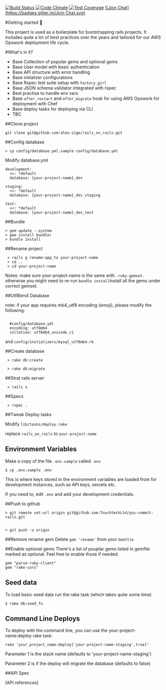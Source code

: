 [![Build Status](https://travis-ci.org/alex-zige/rails_on_rails.svg?branch=master)](http://travis-ci.org/alex-zige/rails_on_rails)
[![Code Climate](https://codeclimate.com/github/alex-zige/rails_on_rails/badges/gpa.svg)](https://codeclimate.com/github/alex-zige/rails_on_rails)
[![Test Coverage](https://codeclimate.com/github/alex-zige/rails_on_rails/badges/coverage.svg)](https://codeclimate.com/github/alex-zige/rails_on_rails/coverage)
[![Jion Chat](https://badges.gitter.im/Join Chat.svg)](https://gitter.im/alex-zige/rails_on_rails)

#Getting started 🚀

This project is used as a boilerplate for bootstrapping rails projects.
It includes quite a lot of best practices over the years and tailored for our AWS Opswork deployment life cycle.

#What's in it?
* Base Collection of popular gems and optional gems
* Base User model with basic authentication
* Base API structure with error handling
* Base initializer configurations
* Base Rspec test suite setup with ``factory_girl``
* Base JSON schema validator integrated with rspec
* Best practise to handle env vars
* Base ``after_restart`` and ``after_migrate`` hook for using AWS Opswork for deployment with Chef
* Base deploy tasks for deploying via CLI
* TBC

##Clone project

```
git clone git@github.com:alex-zige/rails_on_rails.git

```

##Config database
```
> cp config/database.yml.sample config/database.yml

```

Modify database.yml


```
development:
  <<: *default
  database: {your-project-name}_dev

staging:
  <<: *default
  database: {your-project-name}_dev_staging

test:
  <<: *default
  database: {your-project-name}_dev_test

```


##Bundle

```
> gem update --system
> gem install bundler
> bundle install

```

##Rename project

```
 > rails g rename:app_to your-project-name
 > cd ..
 > cd your-project-name

```
Notes: make sure your-project-name is the same with ``.ruby-gemset``. otherwise you might need to re-run ``bundle install``install all the gems under correct gemset.


##Utf8bm4 Database

note: if your app requires mb4_utf8 encoding (emoji), please modify the following:

```

  #config/database.yml
  encoding: utf8mb4
  collation: utf8mb4_unicode_ci

```

and ``config/initializers/mysql_utf8mb4.rb``


##Create database

```
 > rake db:create

 > rake db:migrate
```

##Strat rails server

```
 > rails s

```


##Specs

```
 > rspec .

```

##Tweak Deploy tasks

Modify ``lib/tasks/deploy.rake``

replace ``rails_on_rails`` to ``your-project-name``



## Environment Variables

Make a copy of the file `.env.sample` called `.env`

    $ cp .env.sample .env

This is where keys stored in the environment variables are loaded from for
development instances, such as API keys, secrets etc.

If you need to, edit `.env` and add your development credentials.

##Push to github

```
> git remote set-url origin git@github.com:TouchtechLtd/you-commit-rails.git


> git push -u origin

```

##Remove rename gem
Delete ``gem 'rename'`` from your ``Gemfile``

##Enable optional gems
There's a list of pouplar gems listed in gemfile marked as optional. Feel free to enable those if needed.

```
gem "parse-ruby-client"
gem "rake-cors"

```


## Seed data

To load basic seed data
run the rake task (which takes quite some time)

    $ rake db:seed_fu

## Command Line Deploys
To deploy with the command line, you can use the your-project-name:deploy rake task:

```
rake 'your_project_name:deploy['your-project-name-staging',true]'
```

Parameter 1 is the stack name (defaults to 'your-project-name-staging')

Parameter 2 is if the deploy will migrate the database (defaults to false)


##API Spec

[API references]
